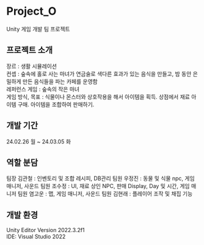 # Project_O
Unity 게임 개발 팀 프로젝트

## 프로젝트 소개
장르 : 생활 시뮬레이션  
컨셉 : 숲속에 홀로 사는 마녀가 연금술로 색다른 효과가 있는 음식을 만들고, 밤 동안 은밀하게 만든 음식들을 파는 카페를 운영함   
레퍼런스 게임 : 숲속의 작은 마녀   
게임 방식, 목표 : 식물이나 몬스터와 상호작용을 해서 아이템을 획득. 상점에서 재료 아이템 구매. 아이템을 조합하여 판매하기.   

## 개발 기간
24.02.26 월 ~ 24.03.05 화

## 역할 분담
팀장 김관철 : 인벤토리 및 조합 레시피, DB관리
팀원 우정진 : 동물 및 식물 npc, 게임 매니저, 사운드
팀원 조수정 : UI, 재료 상인 NPC, 판매 Display, Day 및 시간, 게임 매니저
팀원 염고운 : 맵, 게임 매니저, 사운드 
팀원 김현래 : 플레이어 조작 및 채집 기능

## 개발 환경
Unity Editor Version 2022.3.2f1   
IDE: Visual Studio 2022
